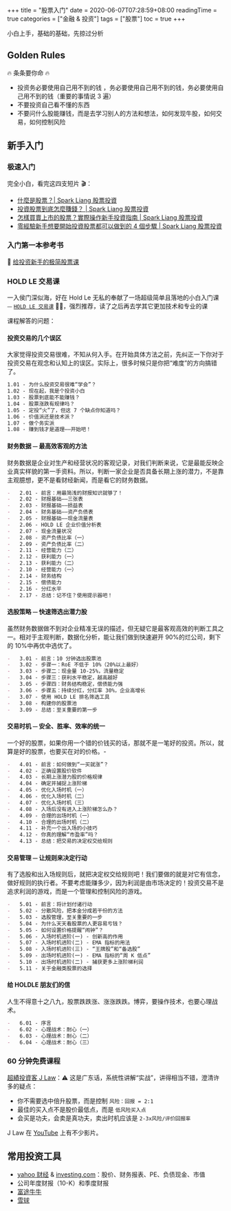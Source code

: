 +++
title = "股票入门"
date = 2020-06-07T07:28:59+08:00
readingTime = true
categories = ["金融 & 投资"]
tags = ["股票"]
toc = true
+++

小白上手，基础的基础，先掠过分析

<!--more-->

## Golden Rules

🔥 条条要你命 🔥

-   投资务必要使用自己用不到的钱 ，务必要使用自己用不到的钱，务必要使用自己用不到的钱（重要的事情说 3 遍）
-   不要投资自己看不懂的东西
-   不要问什么股能赚钱，而是去学习别人的方法和想法，如何发现牛股，如何交易，如何控制风险

## 新手入门

### 极速入门

完全小白，看完这四支短片 🎬：

-   [什麼是股票？| Spark Liang 股票投資](https://www.youtube.com/watch?v=x6fnlyEo4pY)
-   [投資股票到底怎麼賺錢？ | Spark Liang 股票投資](https://www.youtube.com/watch?v=JTPpPksLiY4)
-   [怎樣買賣上市的股票？實際操作新手投資指南 | Spark Liang 股票投資](https://www.youtube.com/watch?v=kezQApKN1Lk)
-   [零經驗新手想要開始投資股票都可以做到的 4 個步驟 | Spark Liang 股票投資](https://www.youtube.com/watch?v=FwQ5d5-lgLA)

### 入门第一本参考书

📖 [给投资新手的极简股票课](https://drive.google.com/file/d/1OC0qAxy2Vejy3ifbdWcJ_Tvaa34yOpA7/view?usp=sharing)

### HOLD LE 交易课

一入侯门深似海，好在 Hold Le 无私的奉献了一场超级简单且落地的小白入门课 ⏤ [`HOLD LE 交易课`](https://www.holdle.com/courses) 👍🏻，强烈推荐，读了之后再去学其它更加技术和专业的课

课程解答的问题：

#### 投资交易的几个误区

大家觉得投资交易很难，不知从何入手。在开始具体方法之前，先纠正一下你对于投资交易在观念和认知上的误区。实际上，很多时候只是你把“难度”的方向搞错了。

```md
1.01 - 为什么投资交易很难“学会”？
1.02 - 现在起，我是个投资小白
1.03 - 股票到底能不能赚钱？
1.04 - 股票涨跌有规律吗？
1.05 - 定投“火”了，但这 7 个缺点你知道吗？
1.06 - 价值派还是技术派？
1.07 - 做个务实派
1.08 - 赚到钱才是道理——开始吧！
```

#### 财务数据 ⏤ 最高效客观的方法

财务数据是企业对生产和经营状况的客观记录，对我们判断来说，它是最能反映企业真实样貌的第一手资料。所以，判断一家企业是否具备长期上涨的潜力，不是靠主观臆想，更不是看财经新闻，而是看它的财务数据。

```md
-   2.01 - 前言：用最简浅的财报知识就够了！
-   2.02 - 财报基础——三张表
-   2.03 - 财报基础——损益表
-   2.04 - 财务基础——资产负债表
-   2.05 - 财报基础——现金流量表
-   2.06 - HOLD LE 企业价值分析表
-   2.07 - 现金流量状况
-   2.08 - 资产负债比率（一）
-   2.09 - 资产负债比率（二）
-   2.11 - 经营能力（二）
-   2.12 - 获利能力（一）
-   2.13 - 获利能力（二）
-   2.10 - 经营能力（一）
-   2.14 - 财务结构
-   2.15 - 偿债能力
-   2.16 - 分红水平
-   2.17 - 总结：记不住？使用提示器吧！
```

#### 选股策略 ⏤ 快速筛选出潜力股

虽然财务数据做不到对企业精准无误的描述，但无疑它是最客观高效的判断工具之一。相对于主观判断，数据化分析，能让我们做到快速避开 90%的烂公司，剩下的 10%中再优中选优了。

```md
-   3.01 - 前言：10 分钟选出股票池
-   3.02 - 步骤一：RoE 不低于 10%（20%以上最好）
-   3.03 - 步骤二：现金量 10-25%，流量稳定
-   3.04 - 步骤三：获利水平稳定，越高越好
-   3.05 - 步骤四：财务结构稳定，偿债能力强
-   3.06 - 步骤五：持续分红，分红率 30%，企业高增长
-   3.07 - 使用 HOLD LE 排名筛选工具
-   3.08 - 构建你的股票池
-   3.09 - 总结：至关重要的第一步
```

#### 交易时机 ⏤ 安全、胜率、效率的统一

一个好的股票，如果你用一个错的价钱买的话，那就不是一笔好的投资。所以，就算是好的股票，也要买在对的价格。-

```md
-   4.01 - 前言：如何做到“一买就涨”？
-   4.02 - 正确设置股价软件
-   4.03 - 长期上涨潜力股的价格规律
-   4.04 - 确定并捕捉上涨阶梯
-   4.05 - 优化入场时机（一）
-   4.06 - 优化入场时机（二）
-   4.07 - 优化入场时机（三）
-   4.08 - 入场后没有进入上涨阶梯怎么办？
-   4.09 - 合理的出场时机（一）
-   4.10 - 合理的出场时机（二）
-   4.11 - 补充一个出入场的小技巧
-   4.12 - 你真的理解“市盈率”吗？
-   4.13 - 总结：把交易的决定权交给规则
```

#### 交易管理 ⏤ 让规则来决定行动

有了选股和出入场规则后，就把决定权交给规则吧！我们要做的就是对它有信念，做好规则的执行者。不要考虑能赚多少，因为利润是由市场决定的！投资交易不是追求利润的游戏，而是一个管理和控制风险的游戏。

```md
-   5.01 - 前言：将计划付诸行动
-   5.02 - 分散风险，把本金分成若干份的方法
-   5.03 - 选股管理，至关重要的一步
-   5.04 - 为什么天天看股票的人更容易亏钱？
-   5.05 - 如何设置价格提醒“闹钟”？
-   5.06 - 入场时机进阶(一) - 创新高的作用
-   5.07 - 入场时机进阶(二) - EMA 指标的用法
-   5.08 - 入场时机进阶(三) - “王牌股”和“备选股”
-   5.09 - 出场时机进阶(一) - EMA 指标的“周 K 低点”
-   5.10 - 出场时机进阶(二) - 捕获更多上涨阶梯利润
-   5.11 - 关于金融类股票的选择
```

#### 给 HOLDLE 朋友们的信

人生不得意十之八九，股票跌跌涨、涨涨跌跌。博弈，要操作技术，也要心理战术。

```md
-   6.01 - 序言
-   6.02 - 心理战术：耐心（一）
-   6.03 - 心理战术：耐心（二）
-   6.04 - 心理战术：耐心（三）
```

### 60 分钟免费课程

[超績投資客 J Law](https://www.jlawstock.com/)：⚠️ 这是广东话，系统性讲解“实战”，讲得相当不错，澄清许多的疑点：

-   你不需要选中倍升股票，而是控制 `风险：回报 = 2:1`
-   最佳的买入点不是股价最低点，而是 `低风险买入点`
-   会买是功夫，会卖是真功夫，卖出时机应该是 `2-3x风险/评价回报率`

J Law 在 [YouTube](https://www.youtube.com/channel/UCHOLdIRhuGvY6EcpmDno3Iw) 上有不少影片。

## 常用投资工具

-   [yahoo 财经](https://hk.finance.yahoo.com/) & [investing.com](https://investing.com)：股价、财务报表、PE、负债现金、市值
-   公司年度财报（10-K）和季度财报
-   [富途牛牛](https://www.futunn.com/?lang=zh-CN)
-   [雪球](https://xueqiu.com/)
